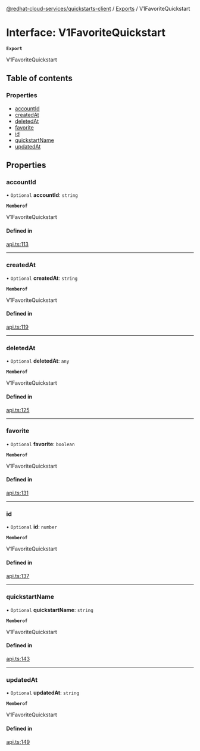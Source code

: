 [@redhat-cloud-services/quickstarts-client](../README.md) / [Exports](../modules.md) / V1FavoriteQuickstart

# Interface: V1FavoriteQuickstart

**`Export`**

V1FavoriteQuickstart

## Table of contents

### Properties

- [accountId](V1FavoriteQuickstart.md#accountid)
- [createdAt](V1FavoriteQuickstart.md#createdat)
- [deletedAt](V1FavoriteQuickstart.md#deletedat)
- [favorite](V1FavoriteQuickstart.md#favorite)
- [id](V1FavoriteQuickstart.md#id)
- [quickstartName](V1FavoriteQuickstart.md#quickstartname)
- [updatedAt](V1FavoriteQuickstart.md#updatedat)

## Properties

### accountId

• `Optional` **accountId**: `string`

**`Memberof`**

V1FavoriteQuickstart

#### Defined in

[api.ts:113](https://github.com/RedHatInsights/javascript-clients/blob/main/packages/quickstarts/api.ts#L113)

___

### createdAt

• `Optional` **createdAt**: `string`

**`Memberof`**

V1FavoriteQuickstart

#### Defined in

[api.ts:119](https://github.com/RedHatInsights/javascript-clients/blob/main/packages/quickstarts/api.ts#L119)

___

### deletedAt

• `Optional` **deletedAt**: `any`

**`Memberof`**

V1FavoriteQuickstart

#### Defined in

[api.ts:125](https://github.com/RedHatInsights/javascript-clients/blob/main/packages/quickstarts/api.ts#L125)

___

### favorite

• `Optional` **favorite**: `boolean`

**`Memberof`**

V1FavoriteQuickstart

#### Defined in

[api.ts:131](https://github.com/RedHatInsights/javascript-clients/blob/main/packages/quickstarts/api.ts#L131)

___

### id

• `Optional` **id**: `number`

**`Memberof`**

V1FavoriteQuickstart

#### Defined in

[api.ts:137](https://github.com/RedHatInsights/javascript-clients/blob/main/packages/quickstarts/api.ts#L137)

___

### quickstartName

• `Optional` **quickstartName**: `string`

**`Memberof`**

V1FavoriteQuickstart

#### Defined in

[api.ts:143](https://github.com/RedHatInsights/javascript-clients/blob/main/packages/quickstarts/api.ts#L143)

___

### updatedAt

• `Optional` **updatedAt**: `string`

**`Memberof`**

V1FavoriteQuickstart

#### Defined in

[api.ts:149](https://github.com/RedHatInsights/javascript-clients/blob/main/packages/quickstarts/api.ts#L149)
